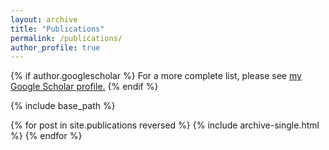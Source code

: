 ```yaml
---
layout: archive
title: "Publications"
permalink: /publications/
author_profile: true
---
```


{% if author.googlescholar %}
  For a more complete list, please see <u><a href="{{author.googlescholar}}">my Google Scholar profile</a>.</u>
{% endif %}

{% include base_path %}

{% for post in site.publications reversed %}
  {% include archive-single.html %}
{% endfor %}
